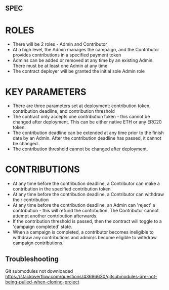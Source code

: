 ## SPEC

ROLES
===
- There will be 2 roles - Admin and Contributor
- At a high level, the Admin manages the campaign, and the Contributor provides contributions in a specified payment token 
- Admins can be added or removed at any time by an existing Admin. There must be at least one Admin at any time
- The contract deployer will be granted the initial sole Admin role

KEY PARAMETERS
===
- There are three parameters set at deployment: contribution token, contribution deadline, and contribution threshold
- The contract only accepts one contribution token - this cannot be changed after deployment. This can be either native ETH or any ERC20 token.
- The contribution deadline can be extended at any time prior to the finish date by an Admin. After the contribution deadline has passed, it cannot be changed.
- The contribution threshold cannot be changed after deployment.

CONTRIBUTIONS
===
- At any time before the contribution deadline, a Contributor can make a contribution in the specified contribution token
- At any time before the contribution deadline, a Contributor can withdraw their contribution
- At any time before the contribution deadline, an Admin can 'reject' a contribution - this will refund the contribution. The Contributor cannot attempt another contribution afterwards.
- If the contribution threshold is passed, then the contract will toggle to a 'campaign completed' state.
- When a campaign is completed, a contributor becomes ineligible to withdraw any contributions and admin/s become eligible to withdraw campaign contributions.

## Troubleshooting

Git submodules not downloaded
https://stackoverflow.com/questions/43686630/gitsubmodules-are-not-being-pulled-when-cloning-project